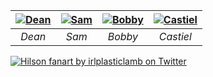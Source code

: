 | [![Dean](https://github.com/user-attachments/assets/7ce01197-f68b-43f5-9fda-2564546c8fe9)](/characters/Dean) | [![Sam](https://github.com/user-attachments/assets/8397edc2-64ef-4ff5-b0bd-8eb50bea0ef8)](/characters/Sam) | [![Bobby](https://github.com/user-attachments/assets/8f5e9c77-9fd2-4093-abf7-7199ee0e0696)](/characters/Bobby) | [![Castiel](https://github.com/user-attachments/assets/8f275bf0-b765-4fe9-977f-6a6f24025c95)](/characters/Castiel) |
| :---------------------------: | :---------------------------: | :---------------------------: | :---------------------------: |
|         *Dean*                |          *Sam*                |             *Bobby*           |           *Castiel*           | 

[![Hilson fanart by irlplasticlamb on Twitter](https://pbs.twimg.com/media/GMHcTVSXcAEZLY3?format=jpg&name=900x900)](https://x.com/irlplasticlamb/status/1783950424606650519)
